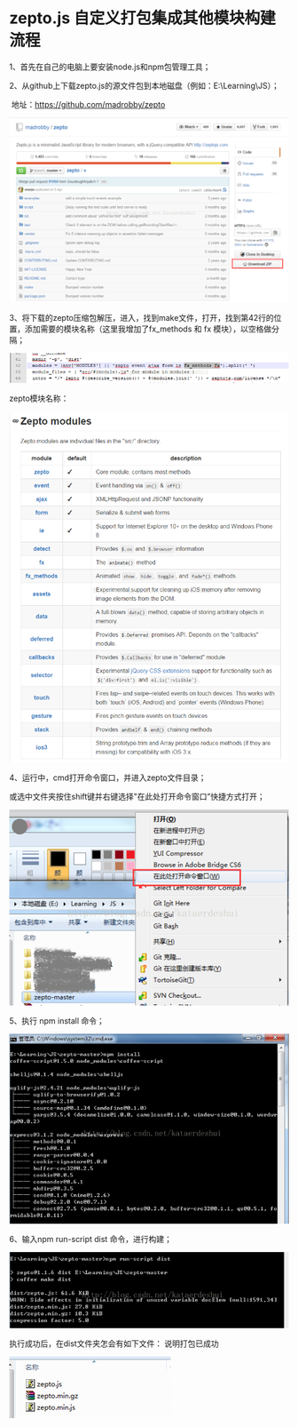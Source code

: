 # zepto.js 自定义打包集成其他模块构建流程

1、首先在自己的电脑上要安装node.js和npm包管理工具；

2、从github上下载zepto.js的源文件包到本地磁盘（例如：E:\Learning\JS）；

​        地址：https://github.com/madrobby/zepto

![](./images/one.png)

3、将下载的zepto压缩包解压，进入，找到make文件，打开，找到第42行的位置，添加需要的模块名称（这里我增加了fx_methods 和 fx 模块），以空格做分隔；

![](./images/two.png)

zepto模块名称：

![img](./images/20150518184339798.png)

4、运行中，cmd打开命令窗口，并进入zepto文件目录；

或选中文件夹按住shift键并右键选择"在此处打开命令窗口”快捷方式打开；

![](./images/20150518184112951.png)

5、执行 npm install 命令；

![](./images/20150518184128212.png)

6、输入npm run-script dist 命令，进行构建；

![](./images/20150518184214435.png)

执行成功后，在dist文件夹怎会有如下文件：  说明打包已成功

![](./images/20150518184401369.png)

